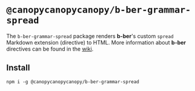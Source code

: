 # `@canopycanopycanopy/b-ber-grammar-spread`

The `b-ber-grammar-spread` package renders **b-ber**'s custom `spread` Markdown extension (directive) to HTML. More information about **b-ber** directives can be found in the [wiki](https://github.com/triplecanopy/b-ber/wiki/all-directives).

## Install

```
npm i -g @canopycanopycanopy/b-ber-grammar-spread
```
